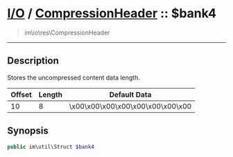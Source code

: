 # [I/O](io.md) / [CompressionHeader](io-CompressionHeader.md) :: $bank4
 > im\io\res\CompressionHeader
____

## Description
Stores the uncompressed content data length.

| Offset | Length | Default Data                     |
|--------|--------|----------------------------------|
| 10     | 8      | \x00\x00\x00\x00\x00\x00\x00\x00 |

## Synopsis
```php
public im\util\Struct $bank4
```
